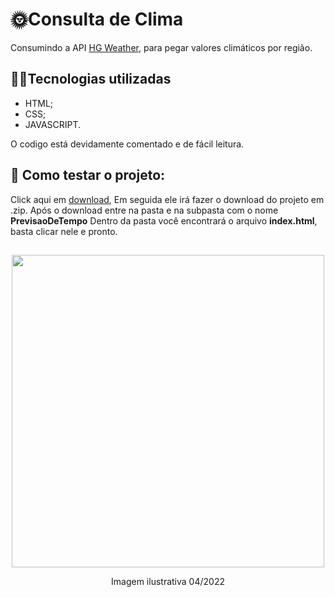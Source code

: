# 🌞Consulta de Clima 

Consumindo a API [HG Weather](https://console.hgbrasil.com/documentation/weather),
para pegar valores climáticos por região.

## 👨‍💻Tecnologias utilizadas 

- HTML;
- CSS; 
- JAVASCRIPT.

O codigo está devidamente comentado e de fácil leitura.
## 📌 Como testar o projeto:

Click aqui em [download](https://github.com/YoungC0DE/PrevisaoDeTempo/archive/refs/heads/main.zip),
Em seguida ele irá fazer o download do projeto em .zip. Após o download entre na pasta e na subpasta com o nome **PrevisaoDeTempo**
Dentro da pasta você encontrará o arquivo **index.html**, basta clicar nele e pronto.

##

<div align="center">
  <img src="https://user-images.githubusercontent.com/68437256/162634200-0002c71e-b205-4433-a785-941d3e559fb2.png" width="500">
  
  Imagem ilustrativa 
  04/2022
</div>
